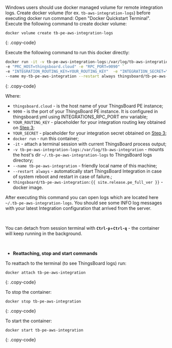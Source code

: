 Windows users should use docker managed volume for remote integration logs. 
Create docker volume (for ex. `tb-aws-integration-logs`) before executing docker run command:
Open "Docker Quickstart Terminal". Execute the following command to create docker volume:

``` 
docker volume create tb-pe-aws-integration-logs
```
{: .copy-code}

Execute the following command to run this docker directly:

```bash
docker run -it -v tb-pe-aws-integration-logs:/var/log/tb-aws-integration `
-e "PRC_HOST=thingsboard.cloud" -e "RPC_PORT=9090" `
-e "INTEGRATION_ROUTING_KEY=YOUR_ROUTING_KEY"  -e "INTEGRATION_SECRET=YOUR_SECRET" `
--name my-tb-pe-aws-integration --restart always thingsboard/tb-pe-aws-integration:{{ site.release.pe_full_ver }}
```
{: .copy-code}

Where: 
    
- `thingsboard.cloud` - is the host name of your ThingsBoard PE instance;
- `9090` - is the port of your ThingsBoard PE instance. It is configured in thingsboard.yml using INTEGRATIONS_RPC_PORT env variable;    
- `YOUR_ROUTING_KEY` - placeholder for your integration routing key obtained on [Step 3](/docs/user-guide/integrations/remote-integrations/#step-3-save-remote-integration-credentials);
- `YOUR_SECRET` - placeholder for your integration secret obtained on [Step 3](/docs/user-guide/integrations/remote-integrations/#step-3-save-remote-integration-credentials);
- `docker run`              - run this container;
- `-it`                     - attach a terminal session with current ThingsBoard process output;
- `-v tb-pe-aws-integration-logs:/var/log/tb-aws-integration`   - mounts the host's dir `~/.tb-pe-aws-integration-logs` to ThingsBoard logs directory;
- `--name tb-pe-aws-integration`             - friendly local name of this machine;
- `--restart always`        - automatically start ThingsBoard Integration in case of system reboot and restart in case of failure.;
- `thingsboard/tb-pe-aws-integration:{{ site.release.pe_full_ver }}`          - docker image.

After executing this command you can open logs which are located here `~/.tb-pe-aws-integration-logs`. 
You should see some INFO log messages with your latest Integration configuration that arrived from the server.

<br/>

You can detach from session terminal with **`Ctrl-p`**+**`Ctrl-q`** - the container will keep running in the background.

<br/>

- **Reattaching, stop and start commands**

To reattach to the terminal (to see ThingsBoard logs) run:

```
docker attach tb-pe-aws-integration
```
{: .copy-code}

To stop the container:

```
docker stop tb-pe-aws-integration
```
{: .copy-code}

To start the container:

```
docker start tb-pe-aws-integration
```
{: .copy-code}
